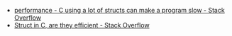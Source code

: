 


- [performance - C using a lot of structs can make a program slow - Stack Overflow](https://stackoverflow.com/questions/2926062/c-using-a-lot-of-structs-can-make-a-program-slow)
- [Struct in C, are they efficient - Stack Overflow](https://stackoverflow.com/questions/2431723/struct-in-c-are-they-efficient)